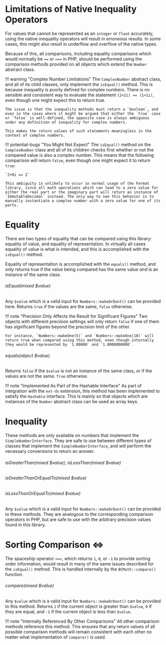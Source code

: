 # Limitations of Native Inequality Operators

For values that cannot be represented as an `integer` or `float` accurately, using the native inequality operators will result in erroneous results. In some cases, this might also result in underflow and overflow of the native types.

Because of this, all comparisons, including equality comparisons which would normally be `==` or `===` in PHP, should be performed using the comparison methods provided on all objects which extend the `Number` abstract class.

!!! warning "Complex Number Limitations"
    The `ComplexNumber` abstract class, and all of its child classes, only implement the `isEqual()` method. This is because inequality is poorly defined for complex numbers. There is no sensible and consistent way to evaluate the statement `(2+2i) >= (1+1i)`, even though one might expect this to return true.
    
    The issue is that the inequality methods must return a `boolean`, and even in the cases where it might be argued that either the `true` case or `false` is well-defined, the opposite case is always ambiguous under any definition of inequality for complex numbers.
    
    This makes the return values of such statements meaningless in the context of complex numbers.
    
!!! potential-bugs "You Might Not Expect"
    The `isEqual()` method on the `ComplexNumber` class and all of its children checks first whether or not the compared value is also a complex number. This means that the following comparison will return `false`, even though one might expect it to return `true`:
    
    `2+0i == 2`
    
    This ambiguity is unlikely to occur in normal usage of the Fermat library, since all math operations which can lead to a zero value for either the real part or the imaginary part will return an instance of `ImmutableDecimal` instead. The only way to see this behavior is to manually instantiate a complex number with a zero value for one of its parts.
    
# Equality

There are two types of equality that can be compared using this library: equality of value, and equality of representation. In virtually all cases equality of value is what is intended, and this is accomplished with the `isEqual()` method.

Equality of representation is accomplished with the `equals()` method, and only returns true if the value being compared has the same value *and* is an instance of the same class.

###### isEqual(mixed $value)

Any `$value` which is a valid input for `Numbers::makeOrDont()` can be provided here. Returns `true` if the values are the same, `false` otherwise.

!!! note "Precision Only Affects the Result for Significant Figures"
    Two objects with different precision settings will only return `false` if one of them has significant figures beyond the precision limit of the other.
    
    For instance, `Numbers::makeOne(5)` and `Numbers::makeOne(10)` will return true when compared using this method, even though internally they would be represented by `1.00000` and `1.0000000000`.

###### equals(object $value)

Returns `false` if the `$value` is not an instance of the same class, or if the values are not the same. `True` otherwise.

!!! note "Implemented As Part of the Hashable Interface"
    As part of integration with the `ext-ds` extension, this method has been implemented to satisfy the `Hashable` interface. This is mainly so that objects which are instances of the `Number` abstract class can be used as array keys.

# Inequality

These methods are only available on numbers that implement the `SimpleNumberInterface`. They are safe to use between different types of classes that implement the `SimpleNumberInterface`, and will perform the necessary conversions to return an answer.

###### isGreaterThan(mixed $value); isLessThan(mixed $value)

###### isGreaterThanOrEqualTo(mixed $value)

###### isLessThanOrEqualTo(mixed $value)

Any `$value` which is a valid input for `Numbers::makeOrDont()` can be provided to these methods. They are analogous to the corresponding comparison operators in PHP, but are safe to use with the arbitrary precision values found in this library.

# Sorting Comparison <=>

The spaceship operator `<=>`, which returns `1`, `0`, or `-1` to provide sorting order information, would result in many of the same issues described for the `isEqual()` method. This is handled internally by the `BCMath::compare()` function.

###### compare(mixed $value)

Any `$value` which is a valid input for `Numbers::makeOrDont()` can be provided to this method. Returns `1` if the current object is greater than `$value`, `0` if they are equal, and `-1` if the current object is less than `$value`.

!!! note "Internally Referenced By Other Comparisons"
    All other comparison methods reference this method. This ensures that any return values of all possible comparison methods will remain consistent with each other no matter what implementation of `compare()` is used.